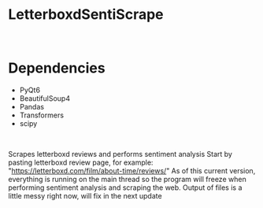# LetterboxdSentiScrape
<br>

# Dependencies
- PyQt6
- BeautifulSoup4
- Pandas
- Transformers
- scipy

<br>

Scrapes letterboxd reviews and performs sentiment analysis 
Start by pasting letterboxd review page, for example: "https://letterboxd.com/film/about-time/reviews/"
As of this current version, everything is running on the main thread so the program will freeze when performing sentiment analysis and scraping the web.
Output of files is a little messy right now, will fix in the next update
